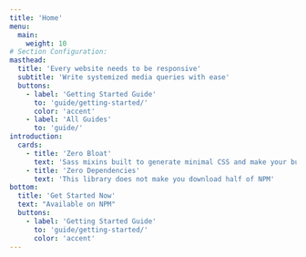 ```yaml
---
title: 'Home'
menu:
  main:
    weight: 10
# Section Configuration:
masthead:
  title: 'Every website needs to be responsive'
  subtitle: 'Write systemized media queries with ease'
  buttons:
    - label: 'Getting Started Guide'
      to: 'guide/getting-started/'
      color: 'accent'
    - label: 'All Guides'
      to: 'guide/'
introduction:
  cards:
    - title: 'Zero Bloat'
      text: 'Sass mixins built to generate minimal CSS and make your bundles small'
    - title: 'Zero Dependencies'
      text: 'This library does not make you download half of NPM'
bottom:
  title: 'Get Started Now'
  text: "Available on NPM"
  buttons:
    - label: 'Getting Started Guide'
      to: 'guide/getting-started/'
      color: 'accent'
---
```

